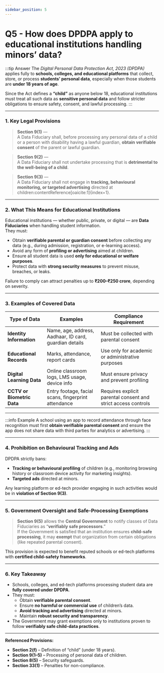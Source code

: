 ```yaml
---
sidebar_position: 5
---
```


# Q5 - How does DPDPA apply to educational institutions handling minors’ data?

:::tip Answer
The *Digital Personal Data Protection Act, 2023 (DPDPA)* applies fully to **schools, colleges, and educational platforms** that collect, store, or process **students’ personal data**, especially when those students are **under 18 years of age**.  

Since the Act defines a **“child”** as anyone below 18, educational institutions must treat all such data as **sensitive personal data** and follow stricter obligations to ensure safety, consent, and lawful processing.
:::

---

### **1. Key Legal Provisions**

> **Section 9(1)** —  
> A Data Fiduciary shall, before processing any personal data of a child or a person with disability having a lawful guardian, **obtain verifiable consent** of the parent or lawful guardian.  

> **Section 9(2)** —  
> A Data Fiduciary shall not undertake processing that is **detrimental to the well-being of a child**.  

> **Section 9(3)** —  
> A Data Fiduciary shall not engage in **tracking, behavioural monitoring, or targeted advertising** directed at children:contentReference[oaicite:1]{index=1}.

---

### **2. What This Means for Educational Institutions**

Educational institutions — whether public, private, or digital — are **Data Fiduciaries** when handling student information.  
They must:

- Obtain **verifiable parental or guardian consent** before collecting any data (e.g., during admission, registration, or e-learning access).  
- Avoid any form of **profiling or advertising** aimed at children.  
- Ensure all student data is used **only for educational or welfare purposes**.  
- Protect data with **strong security measures** to prevent misuse, breaches, or leaks.  

Failure to comply can attract penalties up to **₹200–₹250 crore**, depending on severity.

---

### **3. Examples of Covered Data**

| **Type of Data** | **Examples** | **Compliance Requirement** |
|------------------|--------------|-----------------------------|
| **Identity Information** | Name, age, address, Aadhaar, ID card, guardian details | Must be collected with parental consent |
| **Educational Records** | Marks, attendance, report cards | Use only for academic or administrative purposes |
| **Digital Learning Data** | Online classroom logs, LMS usage, device info | Must ensure privacy and prevent profiling |
| **CCTV or Biometric Data** | Entry footage, facial scans, fingerprint attendance | Requires explicit parental consent and strict access controls |

---

:::info Example
A school using an app to record attendance through face recognition must first **obtain verifiable parental consent** and ensure the app does not share data with third parties for analytics or advertising.
:::

---

### **4. Prohibition on Behavioural Tracking and Ads**

DPDPA strictly bans:
- **Tracking or behavioural profiling** of children (e.g., monitoring browsing history or classroom device activity for marketing insights).  
- **Targeted ads** directed at minors.  

Any learning platform or ed-tech provider engaging in such activities would be in **violation of Section 9(3)**.

---

### **5. Government Oversight and Safe-Processing Exemptions**

> **Section 9(5)** allows the **Central Government** to notify classes of Data Fiduciaries as “**verifiably safe processors**.”  
If the Government is satisfied that an institution ensures **child-safe processing**, it may **exempt** that organization from certain obligations (like repeated parental consent).  

This provision is expected to benefit reputed schools or ed-tech platforms with **certified child-safety frameworks**.

---

### **6. Key Takeaway**

- Schools, colleges, and ed-tech platforms processing student data are **fully covered under DPDPA**.  
- They must:
  - Obtain **verifiable parental consent**.  
  - Ensure **no harmful or commercial use** of children’s data.  
  - **Avoid tracking and advertising** directed at minors.  
  - Maintain **robust security and transparency**.  
- The Government may grant exemptions only to institutions proven to follow **verifiably safe child-data practices**.

---

**Referenced Provisions:**  
- **Section 2(f)** – Definition of “child” (under 18 years).  
- **Section 9(1–5)** – Processing of personal data of children.  
- **Section 8(5)** – Security safeguards.  
- **Section 33(1)** – Penalties for non-compliance.